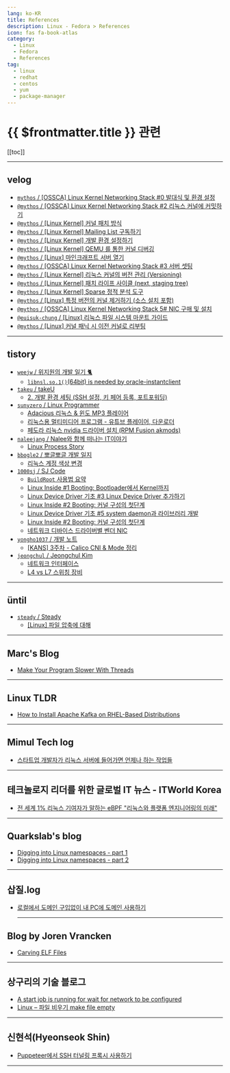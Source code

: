 ```yaml
---
lang: ko-KR
title: References
description: Linux - Fedora > References
icon: fas fa-book-atlas
category:
  - Linux
  - Fedora
  - References 
tag: 
  - linux
  - redhat
  - centos
  - yum
  - package-manager
---
```


# {{ $frontmatter.title }} 관련

[[toc]]

---

## <FontIcon icon="iconfont icon-velog"/>velog

- [`mythos` / \[OSSCA\] Linux Kernel Networking Stack #0 발대식 및 환경 설정](https://velog.io/@mythos/OSSCA-Linux-Kernel-Networking-Stack-0-%EB%B0%9C%EB%8C%80%EC%8B%9D-%EB%B0%8F-%EC%A4%80%EB%B9%84%EC%82%AC%ED%95%AD)
- [`@mythos` / \[OSSCA\] Linux Kernel Networking Stack #2 리눅스 커널에 커밋하기](https://velog.io/@mythos/OSSCA-Linux-Kernel-Networking-Stack-2-%EB%A6%AC%EB%88%85%EC%8A%A4-%EC%BB%A4%EB%84%90%EC%97%90-%EC%BB%A4%EB%B0%8B%ED%95%98%EA%B8%B0)
- [`@mythos` / \[Linux Kernel\] 커널 패치 방식](https://velog.io/@mythos/Linux-Kernel-%EC%BB%A4%EB%84%90-%ED%8C%A8%EC%B9%98-%EB%B0%A9%EC%8B%9D)
- [`@mythos` / \[Linux Kernel\] Mailing List 구독하기](https://velog.io/@mythos/Linux-Kernel-Mailing-List-%EA%B5%AC%EB%8F%85%ED%95%98%EA%B8%B0)
- [`@mythos` / \[Linux Kernel\] 개발 환경 설정하기](https://velog.io/@mythos/Linux-Kernel-%EA%B0%9C%EB%B0%9C-%ED%99%98%EA%B2%BD-%EC%84%A4%EC%A0%95%ED%95%98%EA%B8%B0)
- [`@mythos` / [Linux Kernel] QEMU 를 통한 커널 디버깅](https://velog.io/@mythos/Linux-Kernel-QEMU-%EB%A5%BC-%ED%86%B5%ED%95%9C-%EC%BB%A4%EB%84%90-%EB%94%94%EB%B2%84%EA%B9%85)
- [`@mythos` / \[Linux\] 마인크래프트 서버 열기](https://velog.io/@mythos/Linux-%EB%A7%88%EC%9D%B8%ED%81%AC%EB%9E%98%ED%94%84%ED%8A%B8-%EC%84%9C%EB%B2%84-%EC%97%B4%EA%B8%B0)
- [`@mythos` / \[OSSCA\] Linux Kernel Networking Stack #3 서버 셋팅](https://velog.io/@mythos/OSSCA-Linux-Kernel-Networking-Stack-3-%EC%84%9C%EB%B2%84-%EC%85%8B%ED%8C%85)
- [`@mythos` / \[Linux Kernel\] 리눅스 커널의 버전 관리 (Versioning)](https://velog.io/@mythos/Linux-Kernel-%EB%A6%AC%EB%88%85%EC%8A%A4-%EC%BB%A4%EB%84%90%EC%9D%98-%EB%B2%84%EC%A0%84-%EA%B4%80%EB%A6%AC-Versioning)
- [`@mythos` / \[Linux Kernel\] 패치 라이프 사이클 (next, staging tree)](https://velog.io/@mythos/Linux-Kernel-%ED%8C%A8%EC%B9%98-%EB%9D%BC%EC%9D%B4%ED%94%84-%EC%82%AC%EC%9D%B4%ED%81%B4)
- [`@mythos` / \[Linux Kernel\] Sparse 정적 분석 도구](https://velog.io/@mythos/Linux-Kernel-Sparse-%EC%A0%95%EC%A0%81-%EB%B6%84%EC%84%9D-%EB%8F%84%EA%B5%AC)
- [`@mythos` / \[Linux\] 특정 버전의 커널 제거하기 (소스 설치 포함)](https://velog.io/@mythos/Fedora-%ED%8A%B9%EC%A0%95-%EB%B2%84%EC%A0%84%EC%9D%98-%EC%BB%A4%EB%84%90-%EC%A0%9C%EA%B1%B0%ED%95%98%EA%B8%B0-%EC%86%8C%EC%8A%A4-%EC%84%A4%EC%B9%98-%ED%8F%AC%ED%95%A8)
- [`@mythos` / \[OSSCA\] Linux Kernel Networking Stack 5# NIC 구매 및 설치](https://velog.io/@mythos/OSSCA-Linux-Kernel-Networking-Stack-5-NIC-%EA%B5%AC%EB%A7%A4-%EB%B0%8F-%EC%84%A4%EC%B9%98)
- [`@euisuk-chung` / \[Linux\] 리눅스 파일 시스템 마운트 가이드](https://velog.io/@euisuk-chung/Linux-%EB%A6%AC%EB%88%85%EC%8A%A4-%ED%8C%8C%EC%9D%BC-%EC%8B%9C%EC%8A%A4%ED%85%9C-%EB%A7%88%EC%9A%B4%ED%8A%B8-%EA%B0%80%EC%9D%B4%EB%93%9C)
- [`@mythos` / \[Linux\] 커널 패닉 시 이전 커널로 리부팅](https://velog.io/@mythos/Linux-%EC%BB%A4%EB%84%90-%ED%8C%A8%EB%8B%89-%EC%8B%9C-%EC%9D%B4%EC%A0%84-%EC%BB%A4%EB%84%90%EB%A1%9C-%EB%A6%AC%EB%B6%80%ED%8C%85)

<!-- END: velog.io -->

---

## tistory

- [`weejw` / 위지원의 개발 일기 🐈](https://weejw.tistory.com/m/)
  - [`libnsl.so.1()`(64bit) is needed by oracle-instantclient](https://weejw.tistory.com/m/617)
  <!-- END: weejw -->
- [`takeu` / takeU](https://takeu.tistory.com/m/)
  - [2. 개발 환경 세팅 (SSH 설정, 키 페어 등록, 포트포워딩)](https://takeu.tistory.com/m/395)
  <!-- END: takeu -->
- [`sunyzero` / Linux Programmer](https://sunyzero.tistory.com/m/)
  - [Adacious 리눅스 & 윈도 MP3 플레이어](https://sunyzero.tistory.com/m/297)
  - [리눅스용 멀티미디어 프로그램 - 유튜브 플레이어, 다운로더](http://sunyzero.tistory.com/m/300)
  - [페도라 리눅스 nvidia 드라이버 설치 (RPM Fusion akmods)](http://sunyzero.tistory.com/m/304)
  <!-- END: sunyzero -->
- [`naleejang` / Nalee와 함께 떠나는 IT이야기](https://naleejang.tistory.com/m/)
  - [Linux Process Story](https://naleejang.tistory.com/m/276)
  <!-- END: naleejang -->
- [`bbogle2` / 뽀글뽀글 개발 일지](https://bbogle2.tistory.com/m/)
  - [리눅스 계정 색상 변경](https://bbogle2.tistory.com/m/entry/%EB%A6%AC%EB%88%85%EC%8A%A4-%EA%B3%84%EC%A0%95-%EC%83%89%EC%83%81-%EB%B3%80%EA%B2%BD)
  <!-- END: bbogle2 -->
- [`1000sj` / SJ Code](https://1000sj.tistory.com/m/)
  - [`BuildRoot` 사용법 요약](https://1000sj.tistory.com/m/379)
  - [Linux Inside #1 Booting: Bootloader에서 Kernel까지](https://1000sj.tistory.com/m/385)
  - [Linux Device Driver 기초 #3 Linux Device Driver 추가하기](https://1000sj.tistory.com/m/396)
  - [Linux Inside #2 Booting: 커널 구성의 첫단계](https://1000sj.tistory.com/m/399)
  - [Linux Device Driver 기초 #5 system daemon과 라이브러리 개발](https://1000sj.tistory.com/m/398)
  - [Linux Inside #2 Booting: 커널 구성의 첫단계](https://1000sj.tistory.com/m/399)
  - [네트워크 디바이스 드라이버별 벤더 NIC](https://1000sj.tistory.com/m/427)
  <!-- END: 1000sj -->
- [`yongho1037` / 개발 노트](https://yongho1037.tistory.com/m/)
  - [\[KANS\] 3주차 - Calico CNI & Mode 정리](https://yongho1037.tistory.com/m/843)
  <!-- END: yongho1037 -->
- [`jeongchul` / Jeongchul Kim](https://jeongchul.tistory.com/m/)
  - [네트워크 인터페이스](https://jeongchul.tistory.com/m/803)
  - [L4 vs L7 스위칭 장비](https://jeongchul.tistory.com/m/808)
  <!-- END: jeongchul -->
<!-- END: tistory.com -->

---

## üntil

- [`steady` / Steady](https://until.blog/@steady)
  - [\[Linux\] 파일 압축에 대해](https://until.blog/@steady/-linux--%ED%8C%8C%EC%9D%BC-%EC%95%95%EC%B6%95%EC%97%90-%EB%8C%80%ED%95%B4)
  <!-- END: steady -->
<!-- END: until.blog -->

---

## Marc's Blog

- [Make Your Program Slower With Threads](https://brooker.co.za/blog/2014/12/06/random.html)

---

## Linux TLDR

- [How to Install Apache Kafka on RHEL-Based Distributions](https://linuxtldr.com/installing-apache-kafka/)

---

## Mimul Tech log

- [스타트업 개발자가 리눅스 서버에 들어가면 언제나 하는 작업들](https://www.mimul.com/blog/linux-server-operations/)

---

## 테크놀로지 리더를 위한 글로벌 IT 뉴스 - ITWorld Korea

- [전 세계 1% 리눅스 기여자가 말하는 eBPF "리눅스와 플랫폼 엔지니어링의 미래"](https://itworld.co.kr/news/342710)

---

## Quarkslab's blog

- [Digging into Linux namespaces - part 1](https://blog.quarkslab.com/digging-into-linux-namespaces-part-1.html)
- [Digging into Linux namespaces - part 2](https://blog.quarkslab.com/digging-into-linux-namespaces-part-2.html)

---

## 삽질.log

- [로컬에서 도메인 구입없이 내 PC에 도메인 사용하기](https://bum752.github.io/posts/%EB%82%B4-PC%EC%97%90-%EB%8F%84%EB%A9%94%EC%9D%B8-%EC%82%AC%EC%9A%A9%ED%95%98%EA%B8%B0/)

  ---

## Blog by Joren Vrancken

- [Carving ELF Files](https://blog.nietaanraken.nl/posts/elf-file-size/)

---

## 상구리의 기술 블로그

- [A start job is running for wait for network to be configured](https://skyer9.pe.kr/wordpress/?p=9331)
- [Linux – 파일 비우기 make file empty](https://skyer9.pe.kr/wordpress/?p=9552)

<!-- END: skyer9.pe.kr -->

---

## 신현석(Hyeonseok Shin)

- [Puppeteer에서 SSH 터널링 프록시 사용하기](https://hyeonseok.com/blog/923)

<!-- END: hyeonseok.com -->

---

<TagLinks />